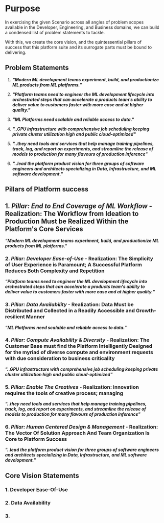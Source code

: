 # Purpose
In exercising the given Scenario across all angles of problem scopes available in the Developer, Engineering, and Business domains, we can build a condensed list of problem statements to tackle.

With this, we create the core vision, and the quintessential pillars of success that this platform suite and its surrogate parts must be bound to delivering.


## Problem Statements

1. ***"Modern ML development teams experiment, build, and productionize ML products from ML platforms."***

2. ***"Platform teams need to engineer the ML development lifecycle into orchestrated steps that can accelerate a products team's ability to deliver value to customers faster with more ease and at higher quality."***

3. ***"ML Platforms need scalable and reliable access to data."***

4. ***"..GPU infrastructure with comprehensive job scheduling keeping private cluster utilization high and public cloud-optimized"***

5. ***"..they need tools and services that help manage training pipelines, track, log, and report on experiments, and streamline the release of models to production for many flavours of production inference"***

6. ***"..lead the platform product vision for three groups of software engineers and architects specializing in Data, Infrastructure, and ML software development."***

## Pillars of Platform success

## 1. *Pillar: End to End Coverage of ML Workflow* - Realization: The Workflow from Ideation to Production Must be Realized Within the Platform's Core Services

***"Modern ML development teams experiment, build, and productionize ML products from ML platforms."***


### 2. *Pillar: Developer Ease-of-Use* - Realization: The Simplicity of User Experience is Paramount; A Successful Platform Reduces Both Complexity and Repetition    

***"Platform teams need to engineer the ML development lifecycle into orchestrated steps that can accelerate a products team's ability to deliver value to customers faster with more ease and at higher quality."***


### 3. *Pillar: Data Availability* - Realization: Data Must be Distributed and Collected in a Readily Accessible and Growth-resilient Manner 

***"ML Platforms need scalable and reliable access to data."***


### 4. *Pillar: Compute Availability & Diversity* - Realization: The Customer Base must find the Platform Intelligently Designed for the myriad of diverse compute and environment requests with due consideration to business criticality

***"..GPU infrastructure with comprehensive job scheduling keeping private cluster utilization high and public cloud-optimized"***


### 5. *Pillar: Enable The Creatives* - Realization: Innovation requires the tools of creative process; managing

***"..they need tools and services that help manage training pipelines, track, log, and report on experiments, and streamline the release of models to production for many flavours of production inference"***


### 6. *Pillar: Human Centered Design & Management* - Realization: The Vector Of Solution Approach And Team Organization Is Core to Platform Success

***"..lead the platform product vision for three groups of software engineers and architects specializing in Data, Infrastructure, and ML software development."***


## Core Vision Statements



### 1. Developer Ease-Of-Use


### 2. Data Availability


### 3.
